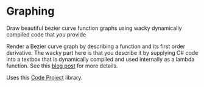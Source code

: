 Graphing
========

Draw beautiful bezier curve function graphs using wacky dynamically compiled code that *you* provide

Render a Bezier curve graph by describing a function and its first order derivative. The wacky part here is that you describe it by supplying C# code into a textbox that is dynamically compiled and used internally as a lambda function. See this <a href="http://www.lifebeyondfife.com/83-e-to-the-pi-or-pi-to-the-e.html">blog post</a> for more details.

Uses this <a href="http://www.codeproject.com/Articles/58280/GraphDisplay-a-Bezier-based-control-for-graphing-f">Code Project</a> library.
